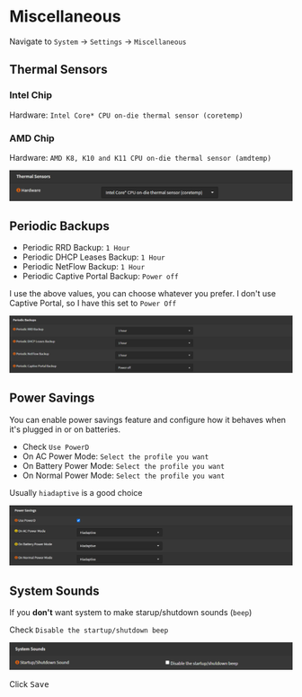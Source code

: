 # Miscellaneous

Navigate to `System` -> `Settings` -> `Miscellaneous`

## Thermal Sensors

### Intel Chip

Hardware: `Intel Core* CPU on-die thermal sensor (coretemp)`

### AMD Chip

Hardware: `AMD K8, K10 and K11 CPU on-die thermal sensor (amdtemp)`

![system-thermal](img/system-thermal.png)

## Periodic Backups

- Periodic RRD Backup: `1 Hour`
- Periodic DHCP Leases Backup: `1 Hour`
- Periodic NetFlow Backup: `1 Hour`
- Periodic Captive Portal Backup: `Power off`

I use the above values, you can choose whatever you prefer.
I don't use Captive Portal, so I have this set to `Power Off`

![system-periodic-backups](img/system-periodic-backups.png)

## Power Savings

You can enable power savings feature and configure how it behaves when it's plugged in or on batteries.

- Check `Use PowerD`
- On AC Power Mode: `Select the profile you want`
- On Battery Power Mode: `Select the profile you want`
- On Normal Power Mode: `Select the profile you want`

Usually `hiadaptive` is a good choice

![system-powersave](img/system-powersave.png)

## System Sounds

If you **don't** want system to make starup/shutdown sounds (`beep`)

Check `Disable the startup/shutdown beep`

![system-sound](img/system-sound.png)

Click <kbd>Save</kbd>
